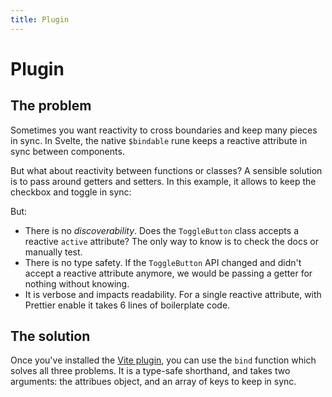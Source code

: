 ```yaml
---
title: Plugin
---
```


<script lang="ts">
	import Highlighter from "$components/Highlighter.svelte";
	import Demo from "$components/Demo.svelte";
</script>

# Plugin

## The problem

Sometimes you want reactivity to cross boundaries and keep many pieces in sync. In Svelte, the native `$bindable` rune keeps a reactive attribute in sync between components.

But what about reactivity between functions or classes? A sensible solution is to pass around getters and setters. In this example, it allows to keep the checkbox and toggle in sync:

<Demo file="getters.svelte" />

But:

- There is no _discoverability_. Does the `ToggleButton` class accepts a reactive `active` attribute? The only way to know is to check the docs or manually test.
- There is no type safety. If the `ToggleButton` API changed and didn't accept a reactive attribute anymore, we would be passing a getter for nothing without knowing.
- It is verbose and impacts readability. For a single reactive attribute, with Prettier enable it takes 6 lines of boilerplate code.

## The solution

Once you've installed the [Vite plugin](/guides/getting-started), you can use the `bind` function which solves all three problems. It is a type-safe shorthand, and takes two arguments: the attribues object, and an array of keys to keep in sync.

<Highlighter file="./bind.svelte" />